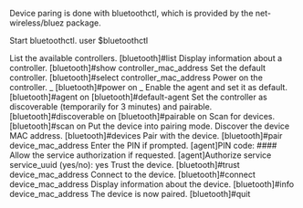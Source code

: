 Device paring is done with bluetoothctl, which is provided by the net-wireless/bluez package.

Start bluetoothctl.
user $bluetoothctl

List the available controllers.
    [bluetooth]#list
Display information about a controller.
    [bluetooth]#show controller_mac_address
Set the default controller.
    [bluetooth]#select controller_mac_address
Power on the controller.
_    [bluetooth]#power on _
Enable the agent and set it as default.
    [bluetooth]#agent on
    [bluetooth]#default-agent
Set the controller as discoverable (temporarily for 3 minutes) and pairable.
    [bluetooth]#discoverable on
    [bluetooth]#pairable on
Scan for devices.
    [bluetooth]#scan on
Put the device into pairing mode.
Discover the device MAC address.
    [bluetooth]#devices
Pair with the device.
    [bluetooth]#pair device_mac_address
Enter the PIN if prompted.
    [agent]PIN code: ####
Allow the service authorization if requested.
    [agent]Authorize service service_uuid (yes/no): yes
Trust the device.
    [bluetooth]#trust device_mac_address
Connect to the device.
    [bluetooth]#connect device_mac_address
Display information about the device.
    [bluetooth]#info device_mac_address
The device is now paired.
    [bluetooth]#quit
